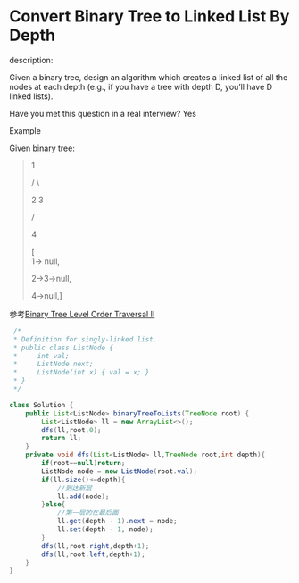 # Convert Binary Tree to Linked List By Depth

description:

Given a binary tree, design an algorithm which creates a linked list of all the nodes at each depth \(e.g., if you have a tree with depth D, you’ll have D linked lists\).

Have you met this question in a real interview? Yes

Example

Given binary tree:

> 1
>
> /    \
>
> 2     3
>
> /
>
> 4
>
> \[  
> 1-&gt; null,
>
> 2-&gt;3-&gt;null,
>
> 4-&gt;null,\]

参考[Binary Tree Level Order Traversal II](/jiu-zhang-suan-fa/kuan-du-you-xian-sou-suo/binary-tree-level-order-traversal-ii.md)

```java
 /*
 * Definition for singly-linked list.
 * public class ListNode {
 *     int val;
 *     ListNode next;
 *     ListNode(int x) { val = x; }
 * }
 */

class Solution {
    public List<ListNode> binaryTreeToLists(TreeNode root) {
        List<ListNode> ll = new ArrayList<>();
        dfs(ll,root,0);
        return ll;
    }
    private void dfs(List<ListNode> ll,TreeNode root,int depth){
        if(root==null)return;
        ListNode node = new ListNode(root.val);
        if(ll.size()<=depth){
            //到达新层
            ll.add(node);
        }else{
            //第一层的在最后面
            ll.get(depth - 1).next = node;
            ll.set(depth - 1, node);
        }
        dfs(ll,root.right,depth+1);
        dfs(ll,root.left,depth+1);
    }
}
```



